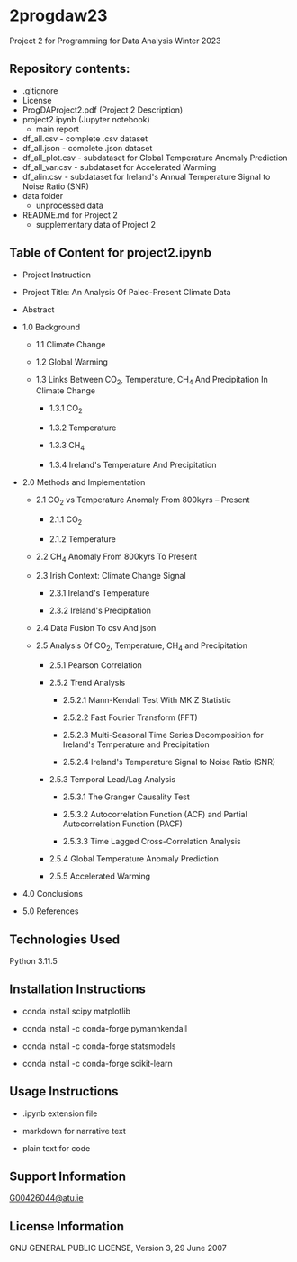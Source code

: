 # 2progdaw23
Project 2 for Programming for Data Analysis Winter 2023 

## Repository contents:

* .gitignore
* License
* ProgDAProject2.pdf (Project 2 Description)
* project2.ipynb (Jupyter notebook)
    * main report
* df_all.csv - complete .csv dataset
* df_all.json - complete .json dataset
* df_all_plot.csv - subdataset for Global Temperature Anomaly Prediction
* df_all_var.csv - subdataset for Accelerated Warming
* df_alin.csv - subdataset for Ireland's Annual Temperature Signal to Noise Ratio (SNR)
* data folder
    * unprocessed data
* README.md for Project 2
    * supplementary data of Project 2

## Table of Content for project2.ipynb

* Project Instruction

* Project Title: An Analysis Of Paleo-Present Climate Data

* Abstract

* 1.0 Background

    * 1.1 Climate Change

    * 1.2 Global Warming

    * 1.3 Links Between CO<sub>2</sub>, Temperature, CH<sub>4</sub> And Precipitation In Climate Change

        * 1.3.1 CO<sub>2</sub>

        * 1.3.2 Temperature

        * 1.3.3 CH<sub>4</sub>

        * 1.3.4 Ireland's Temperature And Precipitation

* 2.0 Methods and Implementation

    * 2.1 CO<sub>2</sub> vs Temperature Anomaly From 800kyrs – Present

        * 2.1.1 CO<sub>2</sub>

        * 2.1.2 Temperature

    * 2.2 CH<sub>4</sub> Anomaly From 800kyrs To Present

    * 2.3 Irish Context: Climate Change Signal

        * 2.3.1 Ireland's Temperature

        * 2.3.2 Ireland's Precipitation

    * 2.4 Data Fusion To csv And json

    * 2.5 Analysis Of CO<sub>2</sub>, Temperature, CH<sub>4</sub> and Precipitation

        * 2.5.1 Pearson Correlation

        * 2.5.2 Trend Analysis
            
            * 2.5.2.1 Mann-Kendall Test With MK Z Statistic

            * 2.5.2.2 Fast Fourier Transform (FFT)

            * 2.5.2.3 Multi-Seasonal Time Series Decomposition for Ireland's Temperature and Precipitation

            * 2.5.2.4 Ireland's Temperature Signal to Noise Ratio (SNR)

        * 2.5.3 Temporal Lead/Lag Analysis

            * 2.5.3.1 The Granger Causality Test

            * 2.5.3.2 Autocorrelation Function (ACF) and Partial Autocorrelation Function (PACF)

            * 2.5.3.3 Time Lagged Cross-Correlation Analysis

        * 2.5.4 Global Temperature Anomaly Prediction

        * 2.5.5 Accelerated Warming

* 4.0 Conclusions

* 5.0 References

## Technologies Used

Python 3.11.5

## Installation Instructions

* conda install scipy matplotlib

* conda install -c conda-forge pymannkendall

* conda install -c conda-forge statsmodels

* conda install -c conda-forge scikit-learn

## Usage Instructions

* .ipynb extension file

* markdown for narrative text

* plain text for code

## Support Information

G00426044@atu.ie

## License Information

GNU GENERAL PUBLIC LICENSE, Version 3, 29 June 2007

